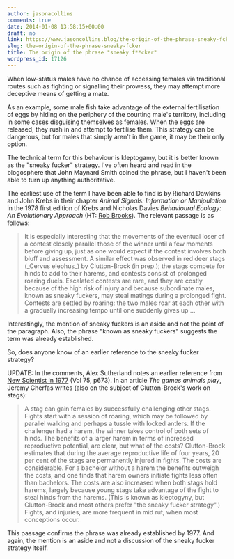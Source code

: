 ```yaml
---
author: jasonacollins
comments: true
date: 2014-01-08 13:58:15+00:00
draft: no
link: https://www.jasoncollins.blog/the-origin-of-the-phrase-sneaky-fcker/
slug: the-origin-of-the-phrase-sneaky-fcker
title: The origin of the phrase "sneaky f**cker"
wordpress_id: 17126
---
```


When low-status males have no chance of accessing females via traditional routes such as fighting or signalling their prowess, they may attempt more deceptive means of getting a mate.

As an example, some male fish take advantage of the external fertilisation of eggs by hiding on the periphery of the courting male's territory, including in some cases disguising themselves as females. When the eggs are released, they rush in and attempt to fertilise them. This strategy can be dangerous, but for males that simply aren't in the game, it may be their only option.

The technical term for this behaviour is kleptogamy, but it is better known as the "sneaky fucker" strategy. I've often heard and read in the blogosphere that John Maynard Smith coined the phrase, but I haven't been able to turn up anything authoritative.

The earliest use of the term I have been able to find is by Richard Dawkins and John Krebs in their chapter _Animal Signals: Information or Manipulation_ in the 1978 first edition of Krebs and Nicholas Davies _Behavioural Ecology: An Evolutionary Approach_ (HT: [Rob Brooks](https://twitter.com/Brooks_Rob)). The relevant passage is as follows:


<blockquote>It is especially interesting that the movements of the eventual loser of a contest closely parallel those of the winner until a few moments before giving up, just as one would expect if the contest involves both bluff and assessment. A similar effect was observed in red deer stags (_Cervus elephus_) by Clutton-Brock (in prep.); the stags compete for hinds to add to their harems, and contests consist of prolonged roaring duels. Escalated contests are rare, and they are costly because of the high risk of injury and because subordinate males, known as sneaky fuckers, may steal matings during a prolonged fight. Contests are settled by roaring: the two males roar at each other with a gradually increasing tempo until one suddenly gives up ...</blockquote>


Interestingly, the mention of sneaky fuckers is an aside and not the point of the paragraph. Also, the phrase "known as sneaky fuckers" suggests the term was already established.

So, does anyone know of an earlier reference to the sneaky fucker strategy?

UPDATE: In the comments, Alex Sutherland notes an earlier reference from [New Scientist in 1977](http://books.google.com.au/books?id=OIXrEXl3MuMC&lpg=PA673&dq=%22sneaky%20fucker%22&pg=PA672#v=onepage&q&f=false) (Vol 75, p673). In an article _The games animals play_, Jeremy Cherfas writes (also on the subject of Clutton-Brock's work on stags):


<blockquote>A stag can gain females by successfully challenging other stags. Fights start with a session of roaring, which may be followed by parallel walking and perhaps a tussle with locked antlers. If the challenger had a harem, the winner takes control of both sets of hinds. The benefits of a larger harem in terms of increased reproductive potential, are clear, but what of the costs? Clutton-Brock estimates that during the average reproductive life of four years, 20 per cent of the stags are permanently injured in fights. The costs are considerable. For a bachelor without a harem the benefits outweigh the costs, and one finds that harem owners initiate fights less often than bachelors. The costs are also increased when both stags hold harems, largely because young stags take advantage of the fight to steal hinds from the harems. (This is known as kleptogyny, but Clutton-Brock and most others prefer "the sneaky fucker strategy".) Fights, and injuries, are more frequent in mid rut, when most conceptions occur.</blockquote>


This passage confirms the phrase was already established by 1977. And again, the mention is an aside and not a discussion of the sneaky fucker strategy itself.
